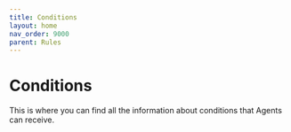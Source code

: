 ```yaml
---
title: Conditions
layout: home
nav_order: 9000
parent: Rules
---
```


# Conditions

This is where you can find all the information about conditions that Agents can receive.